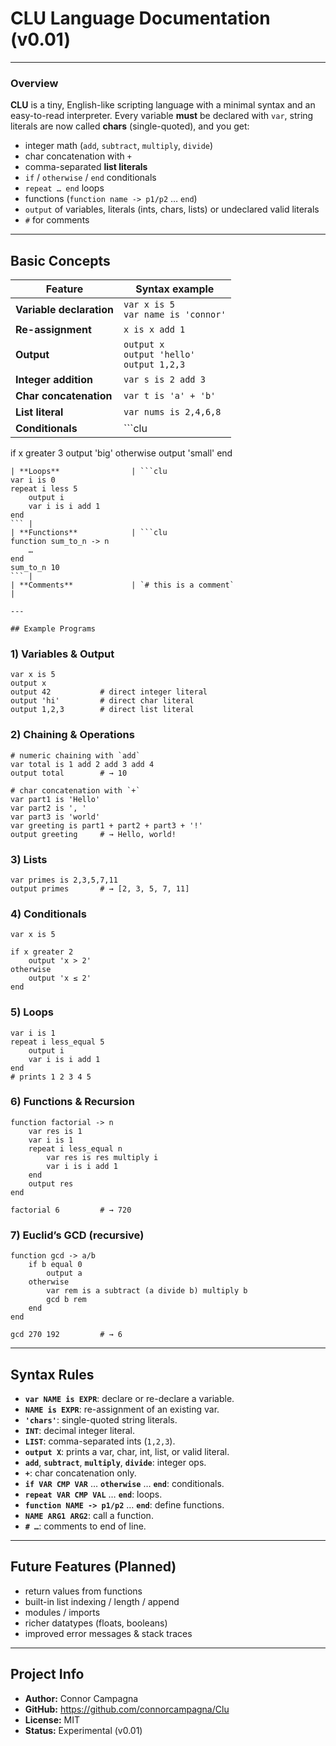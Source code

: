 # CLU Language Documentation (v0.01)

---

### Overview

**CLU** is a tiny, English-like scripting language with a minimal syntax and an easy-to-read interpreter. Every variable **must** be declared with `var`, string literals are now called **chars** (single-quoted), and you get:

- integer math (`add`, `subtract`, `multiply`, `divide`)  
- char concatenation with `+`  
- comma-separated **list literals**  
- `if` / `otherwise` / `end` conditionals  
- `repeat … end` loops  
- functions (`function name -> p1/p2` … `end`)  
- `output` of variables, literals (ints, chars, lists) or undeclared valid literals  
- `#` for comments  

---

## Basic Concepts

| Feature                  | Syntax example                                      |
| ------------------------ | --------------------------------------------------- |
| **Variable declaration** | `var x is 5`<br>`var name is 'connor'`              |
| **Re-assignment**        | `x is x add 1`                                      |
| **Output**               | `output x`<br>`output 'hello'`<br>`output 1,2,3`   |
| **Integer addition**     | `var s is 2 add 3`                                  |
| **Char concatenation**   | `var t is 'a' + 'b'`                                |
| **List literal**         | `var nums is 2,4,6,8`                               |
| **Conditionals**         | ```clu
if x greater 3
    output 'big'
otherwise
    output 'small'
end
``` |
| **Loops**                | ```clu
var i is 0
repeat i less 5
    output i
    var i is i add 1
end
``` |
| **Functions**            | ```clu
function sum_to_n -> n
    …  
end
sum_to_n 10
``` |
| **Comments**             | `# this is a comment`                               |

---

## Example Programs
```
### 1) Variables & Output
```clu
var x is 5
output x
output 42           # direct integer literal
output 'hi'         # direct char literal
output 1,2,3        # direct list literal
```

### 2) Chaining & Operations
```clu
# numeric chaining with `add`
var total is 1 add 2 add 3 add 4
output total        # → 10

# char concatenation with `+`
var part1 is 'Hello'
var part2 is ', '
var part3 is 'world'
var greeting is part1 + part2 + part3 + '!'
output greeting     # → Hello, world!
```

### 3) Lists
```clu
var primes is 2,3,5,7,11
output primes       # → [2, 3, 5, 7, 11]
```

### 4) Conditionals
```clu
var x is 5

if x greater 2
    output 'x > 2'
otherwise
    output 'x ≤ 2'
end
```

### 5) Loops
```clu
var i is 1
repeat i less_equal 5
    output i
    var i is i add 1
end
# prints 1 2 3 4 5
```

### 6) Functions & Recursion
```clu
function factorial -> n
    var res is 1
    var i is 1
    repeat i less_equal n
        var res is res multiply i
        var i is i add 1
    end
    output res
end

factorial 6         # → 720
```

### 7) Euclid’s GCD (recursive)
```clu
function gcd -> a/b
    if b equal 0
        output a
    otherwise
        var rem is a subtract (a divide b) multiply b
        gcd b rem
    end
end

gcd 270 192         # → 6
```

---

## Syntax Rules

- **`var NAME is EXPR`**: declare or re-declare a variable.  
- **`NAME is EXPR`**: re-assignment of an existing var.  
- **`'chars'`**: single-quoted string literals.  
- **`INT`**: decimal integer literal.  
- **`LIST`**: comma-separated ints (`1,2,3`).  
- **`output X`**: prints a var, char, int, list, or valid literal.  
- **`add`**, **`subtract`**, **`multiply`**, **`divide`**: integer ops.  
- **`+`**: char concatenation only.  
- **`if VAR CMP VAR`** … **`otherwise`** … **`end`**: conditionals.  
- **`repeat VAR CMP VAL`** … **`end`**: loops.  
- **`function NAME -> p1/p2`** … **`end`**: define functions.  
- **`NAME ARG1 ARG2`**: call a function.  
- **`# …`**: comments to end of line.  

---

## Future Features (Planned)

- return values from functions  
- built-in list indexing / length / append  
- modules / imports  
- richer datatypes (floats, booleans)  
- improved error messages & stack traces  

---

## Project Info

- **Author:** Connor Campagna  
- **GitHub:** https://github.com/connorcampagna/Clu  
- **License:** MIT  
- **Status:** Experimental (v0.01)  


